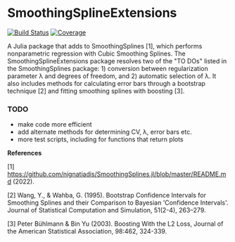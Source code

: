 # SmoothingSplineExtensions

[![Build Status](https://github.com/dirkbeck/SmoothingSplineExtensions.jl/actions/workflows/CI.yml/badge.svg?branch=master)](https://github.com/dirkbeck/SmoothingSplineExtensions.jl/actions/workflows/CI.yml?query=branch%3Amaster)
[![Coverage](https://codecov.io/gh/dirkbeck/SmoothingSplineExtensions.jl/branch/master/graph/badge.svg)](https://codecov.io/gh/dirkbeck/SmoothingSplineExtensions.jl)

A Julia package that adds to SmoothingSplines [1], which performs nonparametric regression with Cubic Smoothing Splines. The SmoothingSplineExtensions package resolves two of the "TO DOs" listed in the SmoothingSplines package: 1) conversion between regularization parameter λ and degrees of freedom, and 2) automatic selection of λ. It also includes methods for calculating error bars through a bootstrap technique [2] and fitting smoothing splines with boosting [3].


### TODO

* make code more efficient
* add alternate methods for determining CV, λ, error bars etc.
* more test scripts, including for functions that return plots


**References**

[1] https://github.com/nignatiadis/SmoothingSplines.jl/blob/master/README.md (2022).

[2] Wang, Y., &amp; Wahba, G. (1995). Bootstrap Confidence Intervals for Smoothing Splines and their Comparison to Bayesian 'Confidence Intervals'. Journal of Statistical Computation and Simulation, 51(2-4), 263–279.

[3] Peter Bühlmann & Bin Yu (2003). Boosting With the L2 Loss, Journal of the American Statistical Association, 98:462, 324-339.
